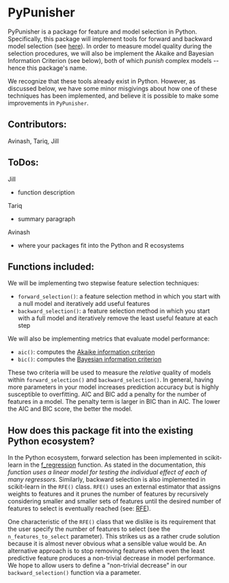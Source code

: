 # PyPunisher

PyPunisher is a package for feature and model selection in Python. Specifically, this package will implement tools for 
forward and backward model selection (see [here](https://en.wikipedia.org/wiki/Stepwise_regression)). 
In order to measure model quality during the selection procedures, we will also be implement
the Akaike and Bayesian Information Criterion (see below), both of which *punish* complex models -- hence this package's
name.

We recognize that these tools already exist in Python. However, as discussed below, we have some minor
misgivings about how one of these techniques has been implemented, and believe it is possible to make
some improvements in `PyPunisher`.

## Contributors: 

Avinash, Tariq, Jill


## ToDos:

Jill

* function description
    
Tariq

* summary paragraph
    
Avinash 

* where your packages fit into the Python and R ecosystems


## Functions included:

We will be implementing two stepwise feature selection techniques:

- `forward_selection()`: a feature selection method in which you start with a null model and iteratively add useful features 
- `backward_selection()`: a feature selection method in which you start with a full model and iteratively remove the least useful feature at each step

We will also be implementing metrics that evaluate model performance: 

- `aic()`: computes the [Akaike information criterion](https://en.wikipedia.org/wiki/Akaike_information_criterion)
- `bic()`: computes the [Bayesian information criterion](https://en.wikipedia.org/wiki/Bayesian_information_criterion) 

These two criteria will be used to measure the *relative* quality of models within `forward_selection()` and `backward_selection()`. In general, having more parameters in your model increases prediction accuracy but is highly susceptible to overfitting. AIC and BIC add a penalty for the number of features in a model. The penalty term is larger in BIC than in AIC. The lower the AIC and BIC score, the better the model.  


## How does this package fit into the existing Python ecosystem?

In the Python ecosystem, forward selection has been implemented in scikit-learn in the 
[f_regression](http://scikit-learn.org/stable/modules/generated/sklearn.feature_selection.f_regression.html) function.
As stated in the documentation, *this function uses a linear model for testing the individual effect of each of many regressors*.
Similarly, backward selection is also implemented in scikit-learn in the `RFE()` class.
`RFE()` uses an external estimator that assigns weights to features and it prunes the number of features by
recursively considering smaller and smaller sets of features until the desired number of features to select is eventually 
reached (see: [RFE](http://scikit-learn.org/stable/modules/generated/sklearn.feature_selection.RFE.html)).

One characteristic of the `RFE()` class that we dislike is its requirement that the user
specify the number of features to select (see the `n_features_to_select` parameter). This strikes us
as a rather crude solution because it is almost never obvious what a sensible value would be.
An alternative approach is to stop removing features when even the least predictive feature produces a
non-trivial decrease in model performance. We hope to allow users to define a "non-trivial decrease" in our
`backward_selection()` function via a parameter.
